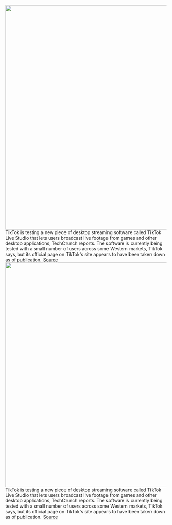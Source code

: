 <img src='https://cdn.vox-cdn.com/thumbor/D9GW7oiiXSdwhiP3jqTfvGz_kCQ=/0x0:2040x1360/1200x800/filters:focal(857x517:1183x843)/cdn.vox-cdn.com/uploads/chorus_image/image/70280364/acastro_190723_1777_tiktok_0003.0.0.jpg' width='700px' /><br/>
TikTok is testing a new piece of desktop streaming software called TikTok Live Studio that lets users broadcast live footage from games and other desktop applications, TechCrunch reports. The software is currently being tested with a small number of users across some Western markets, TikTok says, but its official page on TikTok's site appears to have been taken down as of publication.
<a href='https://www.theverge.com/2021/12/16/22839213/tiktok-live-studio-desktop-live-streaming-twitch'> Source <a/><img src='https://cdn.vox-cdn.com/thumbor/D9GW7oiiXSdwhiP3jqTfvGz_kCQ=/0x0:2040x1360/1200x800/filters:focal(857x517:1183x843)/cdn.vox-cdn.com/uploads/chorus_image/image/70280364/acastro_190723_1777_tiktok_0003.0.0.jpg' width='700px' /><br/>
TikTok is testing a new piece of desktop streaming software called TikTok Live Studio that lets users broadcast live footage from games and other desktop applications, TechCrunch reports. The software is currently being tested with a small number of users across some Western markets, TikTok says, but its official page on TikTok's site appears to have been taken down as of publication.
<a href='https://www.theverge.com/2021/12/16/22839213/tiktok-live-studio-desktop-live-streaming-twitch'> Source <a/>